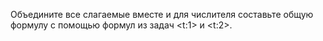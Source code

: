 Объедините все слагаемые вместе и для числителя составьте общую формулу с помощью формул из задач <t:1> и <t:2>.